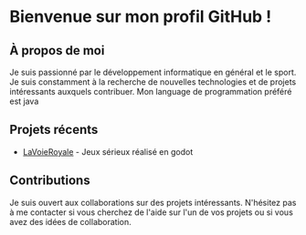 # Bienvenue sur mon profil GitHub !

## À propos de moi
Je suis passionné par le développement informatique en général et le sport.
Je suis constamment à la recherche de nouvelles technologies et de projets intéressants auxquels contribuer.
Mon language de programmation préféré est java

## Projets récents
- [LaVoieRoyale](https://github.com/Lykomonix/LaVoieRoyale) - Jeux sérieux réalisé en godot

## Contributions
Je suis ouvert aux collaborations sur des projets intéressants. N'hésitez pas à me contacter si vous cherchez de l'aide sur l'un de vos projets ou si vous avez des idées de collaboration.
